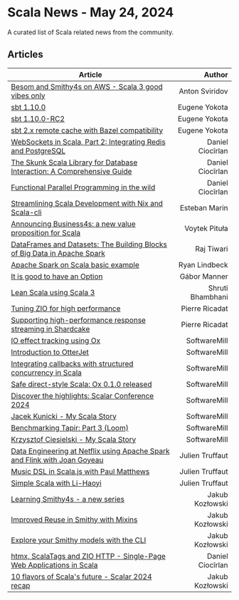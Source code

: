

# Scala News - May 24, 2024

A curated list of Scala related news from the community.

## Articles

| Article       | Author  |
| ------------- | -----:|
| [Besom and Smithy4s on AWS -  Scala 3 good vibes only](https://blog.indoorvivants.com/2024-04-14-besom-smithy4s-aws.html) | Anton Sviridov |
| [sbt 1.10.0](https://eed3si9n.com/sbt-1.10.0) | Eugene Yokota |
| [sbt 1.10.0-RC2](https://eed3si9n.com/sbt-1.10.0-beta) | Eugene Yokota |
| [sbt 2.x remote cache with Bazel compatibility](https://eed3si9n.com/sbt-remote-cache-with-bazel-compat/) | Eugene Yokota |
| [WebSockets in Scala, Part 2: Integrating Redis and PostgreSQL](https://blog.rockthejvm.com/scala-redis-websockets-part-2/) | Daniel Ciocîrlan |
| [The Skunk Scala Library for Database Interaction: A Comprehensive Guide](https://blog.rockthejvm.com/skunk-complete-guide/) | Daniel Ciocîrlan |
| [Functional Parallel Programming in the wild](https://blog.rockthejvm.com/cats-effect-parallelism/) | Daniel Ciocîrlan |
| [Streamlining Scala Development with Nix and Scala-cli](https://xebia.com/blog/streamlining-scala-development-nix-scala-cli/) | Esteban Marin |
| [Announcing Business4s: a new value proposition for Scala](https://medium.com/@w.pitula/announcing-business4s-a-new-value-proposition-for-scala-f44ed7ff5f28?source=rss------scala-5) | Voytek Pituła |
| [DataFrames and Datasets: The Building Blocks of Big Data in Apache Spark](https://medium.com/@rajt7258/dataframes-and-datasets-the-building-blocks-of-big-data-in-apache-spark-3530f2864c28?source=rss------scala-5) | Raj Tiwari |
| [Apache Spark on Scala basic example](https://rycharlind.medium.com/apache-spark-on-scala-basic-example-7aab11d58c08?source=rss------scala-5) | Ryan Lindbeck |
| [It is good to have an Option](https://blog.craftlab.hu/it-is-good-to-have-an-option-ef4ad3f95837?source=rss------scala-5) | Gábor Manner |
| [Lean Scala using Scala 3](https://medium.com/@shrutibce/lean-scala-using-scala-3-a503d72ebf32?source=rss------scala-5) | Shruti Bhambhani |
| [Tuning ZIO for high performance](https://blog.pierre-ricadat.com/tuning-zio-for-high-performance) | Pierre Ricadat |
| [Supporting high-performance response streaming in Shardcake](https://blog.pierre-ricadat.com/supporting-high-performance-response-streaming-in-shardcake) | Pierre Ricadat |
| [IO effect tracking using Ox](https://softwaremill.com/io-effect-tracking-using-ox) | SoftwareMill |
| [Introduction to OtterJet](https://softwaremill.com/introduction-to-otterjet) | SoftwareMill |
| [Integrating callbacks with structured concurrency in Scala](https://softwaremill.com/integrating-callbacks-with-structured-concurrency-in-scala) | SoftwareMill |
| [Safe direct-style Scala: Ox 0.1.0 released](https://softwaremill.com/safe-direct-style-scala-ox-0-1-0-released) | SoftwareMill |
| [Discover the highlights: Scalar Conference 2024](https://softwaremill.com/discover-the-highlights-scalar-conference-2024) | SoftwareMill |
| [Jacek Kunicki - My Scala Story](https://softwaremill.com/jacek-kunicki-my-scala-story) | SoftwareMill |
| [Benchmarking Tapir: Part 3 (Loom)](https://softwaremill.com/benchmarking-tapir-part-3-loom) | SoftwareMill |
| [Krzysztof Ciesielski - My Scala Story](https://softwaremill.com/krzysztof-ciesielski-my-scala-story) | SoftwareMill |
| [Data Engineering at Netflix using Apache Spark and Flink with Joan Goyeau](https://podcasters.spotify.com/pod/show/julien-truffaut/episodes/Data-Engineering-at-Netflix-using-Apache-Spark-and-Flink-with-Joan-Goyeau-e2jaij9) | Julien Truffaut |
| [Music DSL in Scala.js with Paul Matthews](https://podcasters.spotify.com/pod/show/julien-truffaut/episodes/Music-DSL-in-Scala-js-with-Paul-Matthews-e2i4cqi) | Julien Truffaut |
| [Simple Scala with Li-Haoyi](https://podcasters.spotify.com/pod/show/julien-truffaut/episodes/Simple-Scala-with-Li-Haoyi-e2h7jvu) | Julien Truffaut |
| [Learning Smithy4s - a new series](https://www.youtube.com/watch?v=nNUnSbyyxGI&list=PL1NS3pe5mmu25RK5lJnLxnllcMkxBqaI5) | Jakub Kozłowski |
| [Improved Reuse in Smithy with Mixins](https://www.youtube.com/watch?si=YoX9jmf4zDAgqjVh&v=sgAHR4dCAWs&feature=youtu.be) | Jakub Kozłowski |
| [Explore your Smithy models with the CLI](https://www.youtube.com/watch?v=JuEHyp40wvM) | Jakub Kozłowski |
| [htmx, ScalaTags and ZIO HTTP - Single-Page Web Applications in Scala](https://www.youtube.com/watch?v=xJnuXAc4siY) | Daniel Ciocîrlan |
| [10 flavors of Scala's future - Scalar 2024 recap](https://www.youtube.com/watch?v=RWn80MhSdvI) | Jakub Kozłowski |

